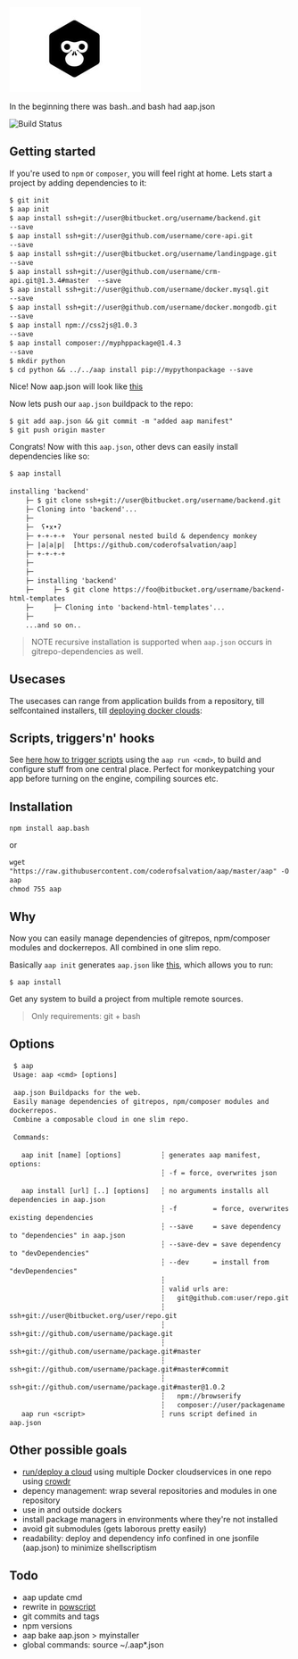 <img alt="" src="doc/logo.jpg"/>

In the beginning there was bash..and bash had aap.json

![Build Status](https://travis-ci.org/coderofsalvation/aap.svg?branch=master)

## Getting started 

If you're used to `npm` or `composer`, you will feel right at home.
Lets start a project by adding dependencies to it:

    $ git init 
    $ aap init
    $ aap install ssh+git://user@bitbucket.org/username/backend.git            --save
    $ aap install ssh+git://user@github.com/username/core-api.git              --save
    $ aap install ssh+git://user@bitbucket.org/username/landingpage.git        --save
    $ aap install ssh+git://user@github.com/username/crm-api.git@1.3.4#master  --save
    $ aap install ssh+git://user@github.com/username/docker.mysql.git          --save
    $ aap install ssh+git://user@github.com/username/docker.mongodb.git        --save
    $ aap install npm://css2js@1.0.3                                           --save 
    $ aap install composer://myphppackage@1.4.3                                --save 
    $ mkdir python
    $ cd python && ../../aap install pip://mypythonpackage --save 
 
Nice! Now aap.json will look like [this](doc/aap.json)

Now lets push our `aap.json` buildpack to the repo:

    $ git add aap.json && git commit -m "added aap manifest"
    $ git push origin master

Congrats! Now with this `aap.json`, other devs can easily install dependencies like so:

    $ aap install

    installing 'backend'
        ├─ $ git clone ssh+git://user@bitbucket.org/username/backend.git
        ├─ Cloning into 'backend'...
        ├─ 
        ├─  ʕ•x•ʔ
        ├─ +-+-+-+  Your personal nested build & dependency monkey
        ├─ |a|a|p|  [https://github.com/coderofsalvation/aap]
        ├─ +-+-+-+
        ├─ 
        ├─   
        ├─ installing 'backend'
        ├─     ├─ $ git clone https://foo@bitbucket.org/username/backend-html-templates 
        ├─     ├─ Cloning into 'backend-html-templates'...
        ├─ 
        ...and so on..
        

> NOTE recursive installation is supported when `aap.json` occurs in gitrepo-dependencies as well.

## Usecases

The usecases can range from application builds from a repository, till selfcontained installers, till
[deploying docker clouds](doc/cloud.md):

## Scripts, triggers'n' hooks

See [here how to trigger scripts](doc/scripts.md) using the `aap run <cmd>`, to build and configure stuff from one central place.
Perfect for monkeypatching your app before turning on the engine, compiling sources etc.

## Installation

    npm install aap.bash

or 

    wget "https://raw.githubusercontent.com/coderofsalvation/aap/master/aap" -O aap
    chmod 755 aap

## Why

Now you can easily manage dependencies of gitrepos, npm/composer modules and dockerrepos.
All combined in one slim repo.

Basically `aap init` generates `aap.json` like [this](doc/aap.json), which allows you to run:

    $ aap install

Get any system to build a project from multiple remote sources.

> Only requirements: git + bash

## Options 

     $ aap
     Usage: aap <cmd> [options]
     
     aap.json Buildpacks for the web.
     Easily manage dependencies of gitrepos, npm/composer modules and dockerrepos.
     Combine a composable cloud in one slim repo.

     Commands:

       aap init [name] [options]          ┆ generates aap manifest, options:
                                          ┆ -f = force, overwrites json

       aap install [url] [..] [options]   ┆ no arguments installs all dependencies in aap.json
                                          ┆ -f         = force, overwrites existing dependencies
                                          ┆ --save     = save dependency to "dependencies" in aap.json
                                          ┆ --save-dev = save dependency to "devDependencies"
                                          ┆ --dev      = install from "devDependencies"
                                          ┆
                                          ┆ valid urls are:
                                          ┆   git@github.com:user/repo.git
                                          ┆   ssh+git://user@bitbucket.org/user/repo.git
                                          ┆   ssh+git://github.com/username/package.git
                                          ┆   ssh+git://github.com/username/package.git#master
                                          ┆   ssh+git://github.com/username/package.git#master#commit
                                          ┆   ssh+git://github.com/username/package.git#master@1.0.2
                                          ┆   npm://browserify 
                                          ┆   composer://user/packagename
       aap run <script>                   ┆ runs script defined in aap.json 
     
## Other possible goals 

* [run/deploy a cloud](doc/cloud.md) using multiple Docker cloudservices in one repo using [crowdr](https://github.com/polonskiy/crowdr)
* depency management: wrap several repositories and modules in one repository
* use in and outside dockers 
* install package managers in environments where they're not installed
* avoid git submodules (gets laborous pretty easily)
* readability: deploy and dependency info confined in one jsonfile (aap.json) to minimize shellscriptism

## Todo 

* aap update cmd
* rewrite in [powscript](http://github.com/coderofsalvation/powscript)
* git commits and tags
* npm versions
* aap bake aap.json > myinstaller
* global commands: source ~/.aap*.json
